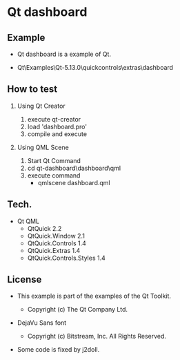 # Qt dashboard

## Example

- Qt dashboard is a example of Qt.

- Qt\Examples\Qt-5.13.0\quickcontrols\extras\dashboard

## How to test

1. Using Qt Creator
	1. execute qt-creator
	2. load 'dashboard.pro'
	3. compile and execute

2. Using QML Scene
	1. Start Qt Command
	2. cd qt-dashboard\dashboard\qml
	3. execute command
		- qmlscene dashboard.qml

## Tech.

- Qt QML
	- QtQuick 2.2
	- QtQuick.Window 2.1
	- QtQuick.Controls 1.4
	- QtQuick.Extras 1.4
	- QtQuick.Controls.Styles 1.4

## License

- This example is part of the examples of the Qt Toolkit.
	- Copyright (c) The Qt Company Ltd.

- DejaVu Sans font
	- Copyright (c) Bitstream, Inc. All Rights Reserved.

- Some code is fixed by j2doll.	
